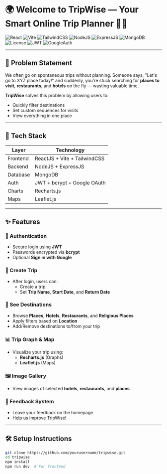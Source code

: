 # 🌍 Welcome to TripWise — Your Smart Online Trip Planner 🧳✨

![React](https://img.shields.io/badge/Frontend-ReactJS-blue?logo=react)
![Vite](https://img.shields.io/badge/Bundler-Vite-purple?logo=vite)
![TailwindCSS](https://img.shields.io/badge/Styling-TailwindCSS-06B6D4?logo=tailwindcss)
![NodeJS](https://img.shields.io/badge/Backend-Node.js-green?logo=node.js)
![ExpressJS](https://img.shields.io/badge/API-Express-black?logo=express)
![MongoDB](https://img.shields.io/badge/Database-MongoDB-4EA94B?logo=mongodb)
![License](https://img.shields.io/badge/License-MIT-blue)
![JWT](https://img.shields.io/badge/Auth-JWT-yellow?logo=jsonwebtokens)
![GoogleAuth](https://img.shields.io/badge/Auth-Google-red?logo=google)

---

## 🧠 Problem Statement

We often go on spontaneous trips without planning. Someone says, "Let's go to XYZ place today!" and suddenly, you're stuck searching for **places to visit**, **restaurants**, and **hotels** on the fly — wasting valuable time.

**TripWise** solves this problem by allowing users to:
- Quickly filter destinations
- Set custom sequences for visits
- View everything in one place

---

## 🚀 Tech Stack

| Layer      | Technology                     |
|------------|--------------------------------|
| Frontend   | ReactJS + Vite + TailwindCSS   |
| Backend    | NodeJS + ExpressJS             |
| Database   | MongoDB                        |
| Auth       | JWT + bcrypt + Google OAuth    |
| Charts     | Recharts.js                    |
| Maps       | Leaflet.js                     |

---

## ✨ Features

### 🔐 Authentication
- Secure login using **JWT**
- Passwords encrypted via **bcrypt**
- Optional **Sign in with Google**

### 📝 Create Trip
- After login, users can:
  - Create a trip
  - Set **Trip Name**, **Start Date**, and **Return Date**

### 📍 See Destinations
- Browse **Places**, **Hotels**, **Restaurants**, and **Religious Places**
- Apply filters based on **Location**
- Add/Remove destinations to/from your trip

### 📊 Trip Graph & Map
- Visualize your trip using:
  - **Recharts.js** (Graphs)
  - **Leaflet.js** (Maps)

### 🖼️ Image Gallery
- View images of selected **hotels**, **restaurants**, and **places**

### 💬 Feedback System
- Leave your feedback on the homepage
- Help us improve TripWise!

---

## 🛠️ Setup Instructions

```bash
git clone https://github.com/yourusername/tripwise.git
cd tripwise
npm install
npm run dev  # For frontend
